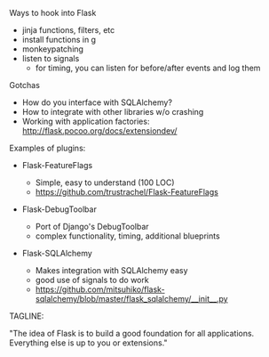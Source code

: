 Ways to hook into Flask

* jinja functions, filters, etc
* install functions in g
* monkeypatching 
* listen to signals
	- for timing, you can listen for before/after events and log them

Gotchas

* How do you interface with SQLAlchemy?
* How to integrate with other libraries w/o crashing
* Working with application factories: http://flask.pocoo.org/docs/extensiondev/


Examples of plugins:

* Flask-FeatureFlags
    * Simple, easy to understand (100 LOC)
    * https://github.com/trustrachel/Flask-FeatureFlags

* Flask-DebugToolbar
    * Port of Django's DebugToolbar
    * complex functionality, timing, additional blueprints

* Flask-SQLAlchemy 
    * Makes integration with SQLAlchemy easy
    * good use of signals to do work
    * https://github.com/mitsuhiko/flask-sqlalchemy/blob/master/flask_sqlalchemy/__init__.py


TAGLINE:

"The idea of Flask is to build a good foundation for all applications. Everything else is up to you or extensions."

